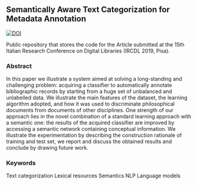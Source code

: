 ## Semantically Aware Text Categorization for Metadata Annotation

[![DOI](https://www.zenodo.org/badge/151693297.svg)](https://www.zenodo.org/badge/latestdoi/151693297)

Public repository that stores the code for the Article submitted at the 15th Italian Research Conference on Digital Libraries (IRCDL 2019, Pisa).

### Abstract

In this paper we illustrate a system aimed at solving a long-standing and challenging problem: acquiring a classifier to automatically annotate bibliographic records by starting from a huge set of unbalanced and unlabelled data. We illustrate the main features of the dataset, the learning algorithm adopted, and how it was used to discriminate philosophical documents from documents of other disciplines. One strength of our approach lies in the novel combination of a standard learning approach with a semantic one: the results of the acquired classifier are improved by accessing a semantic network containing conceptual information. We illustrate the experimentation by describing the construction rationale of training and test set, we report and discuss the obtained results and conclude by drawing future work.

### Keywords

Text categorization Lexical resources Semantics NLP Language models
